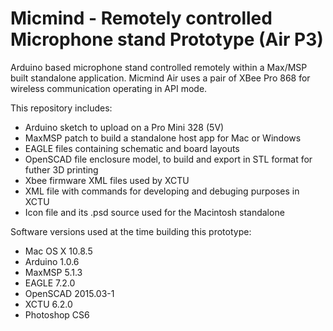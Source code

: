 # Micmind - Remotely controlled Microphone stand Prototype (Air P3)
Arduino based microphone stand controlled remotely within a Max/MSP built standalone application. Micmind Air uses a pair of XBee Pro 868 for wireless communication operating in API mode.

This repository includes:
* Arduino sketch to upload on a Pro Mini 328 (5V)
* MaxMSP patch to build a standalone host app for Mac or Windows
* EAGLE files containing schematic and board layouts
* OpenSCAD file enclosure model, to build and export in STL format for futher 3D printing
* Xbee firmware XML files used by XCTU
* XML file with commands for developing and debuging purposes in XCTU
* Icon file and its .psd source used for the Macintosh standalone

Software versions used at the time building this prototype:
* Mac OS X 10.8.5
* Arduino 1.0.6
* MaxMSP 5.1.3
* EAGLE 7.2.0
* OpenSCAD 2015.03-1
* XCTU 6.2.0
* Photoshop CS6